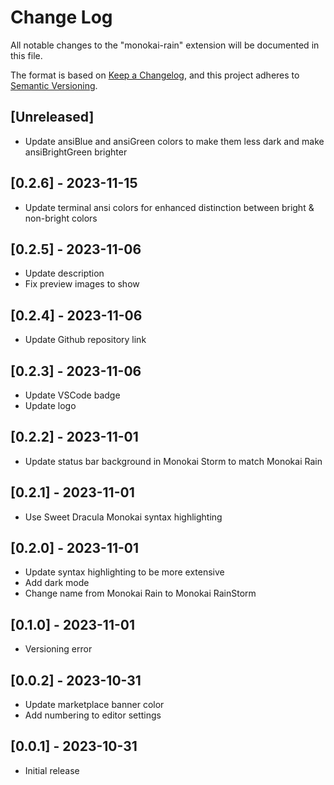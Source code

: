 # Change Log

All notable changes to the "monokai-rain" extension will be documented in this file.

The format is based on [Keep a Changelog](https://keepachangelog.com/en/1.0.0/),
and this project adheres to [Semantic Versioning](https://semver.org/spec/v2.0.0.html).

## [Unreleased]

- Update ansiBlue and ansiGreen colors to make them less dark and make ansiBrightGreen brighter

## [0.2.6] - 2023-11-15

- Update terminal ansi colors for enhanced distinction between bright & non-bright colors

## [0.2.5] - 2023-11-06

- Update description
- Fix preview images to show

## [0.2.4] - 2023-11-06

- Update Github repository link

## [0.2.3] - 2023-11-06

- Update VSCode badge
- Update logo

## [0.2.2] - 2023-11-01

- Update status bar background in Monokai Storm to match Monokai Rain

## [0.2.1] - 2023-11-01

- Use Sweet Dracula Monokai syntax highlighting

## [0.2.0] - 2023-11-01

- Update syntax highlighting to be more extensive
- Add dark mode
- Change name from Monokai Rain to Monokai RainStorm

## [0.1.0] - 2023-11-01

- Versioning error

## [0.0.2] - 2023-10-31

- Update marketplace banner color
- Add numbering to editor settings

## [0.0.1] - 2023-10-31

- Initial release
